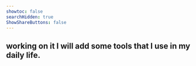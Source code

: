 ```yaml
---
showtoc: false
searchHidden: true
ShowShareButtons: false
---
```

## working on it I will add some tools that I use in my daily life.


